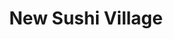 ---
layout: place
title: "New Sushi Village"
permalink: /new-york/flushing/new-sushi-village.html
stateAbbr: NY
stateName: New York
cityName: Flushing
place_id: ChIJkyuoZX-KwokRd1J0FM8uXAM
photos:
  - name: >-
      places/ChIJkyuoZX-KwokRd1J0FM8uXAM/photos/AUy1YQ3dyp1pPLc1FbbYoEdlr82rSniLrVjdHNtSYwntNgWtGo-dFi4Imu3M78xwuo4CFG7cvrQwAJF5NLTjsjgJrPnnOZ8Ot_sDA1SP3s8-kwMfd93U5kQxUThtXDuJzmhRLK8ICkv6ArwCgCh_pcq8kyMkmu6KKQ8GIAq2m6LICJ57F_hajKSxF5hAsYnXVOjHgBbgKsYVg2QLQnOc7RDl7XkDcqu1w-bhLDBi-u35J1QHMy3ajAtJNOZpJmzgfEg_8JCmxW9NCkxiAtPLxrc6eWGGy2FaQBTiX_dRMk8MlvJJZg
    widthPx: 932
    heightPx: 1635
    authorAttributions:
      - displayName: New Sushi Village
        uri: https://maps.google.com/maps/contrib/116649728767083731195
        photoUri: >-
          https://lh3.googleusercontent.com/a-/ALV-UjVEuvf15K1LcsQY4ZvrwbPxniJVKZ18_tvuw9UZcsxbUO2lowA=s100-p-k-no-mo
    flagContentUri: >-
      https://www.google.com/local/imagery/report/?cb_client=maps_api_places.places_api&image_key=!1e10!2sAF1QipMroZostwkGZSA5jnVrX9Zb7Wuf-xfu2HqQNdrz&hl=en-US
    googleMapsUri: >-
      https://www.google.com/maps/place//data=!3m4!1e2!3m2!1sAF1QipMroZostwkGZSA5jnVrX9Zb7Wuf-xfu2HqQNdrz!2e10!4m2!3m1!1s0x89c28a7f65a82b93:0x35c2ecf14745277
  - name: >-
      places/ChIJkyuoZX-KwokRd1J0FM8uXAM/photos/AUy1YQ1rVlsZZt3q1WedrN-IlVgmO9osu-n_LU7OW4xQ-796rvRti4X-xD-jKPA9xmMEyZHgmoKzbMX1bzaJiAjaD81eKCgcW6agnhV9cNIVlerZJz7sh6WImkZBW-57_6PwcFge5xSalbzq4kNsTbpvKpDZCYd1-7xNdUTyiQDrSWLgziA9cTZYoPLPdiQYLXoZ_5nataoegTCqhSinyH_6VB7cqRY4p1HeP5QBdYDBqDItNnGtqjeOOeCXAclD3RCc9Wl5xbp6O37RHC3y9owzPQWxrIHeXjg5vrRVWL7iT4NlujIyrYg9aBkNU3ajQV8mkUFKh1SIa7Q_zCrpMBLV0qLl_Y_lwHXdsbPuWhrH4wiQUCjh82CDA1trceaz7IE9Ee893hX17u92bxldRsklOH5sSepty2f1TVsq8X14lIc
    widthPx: 1707
    heightPx: 1280
    authorAttributions:
      - displayName: sunny tanou
        uri: https://maps.google.com/maps/contrib/110785736868358434301
        photoUri: >-
          https://lh3.googleusercontent.com/a/ACg8ocJcivjAnvMIY61M_CWKG2EBvJW5PnRymljvA-do7DHltF12BA=s100-p-k-no-mo
    flagContentUri: >-
      https://www.google.com/local/imagery/report/?cb_client=maps_api_places.places_api&image_key=!1e10!2sCIHM0ogKEICAgIDDucGMNA&hl=en-US
    googleMapsUri: >-
      https://www.google.com/maps/place//data=!3m4!1e2!3m2!1sCIHM0ogKEICAgIDDucGMNA!2e10!4m2!3m1!1s0x89c28a7f65a82b93:0x35c2ecf14745277
  - name: >-
      places/ChIJkyuoZX-KwokRd1J0FM8uXAM/photos/AUy1YQ3dT3tKdklozDvQfTNBLsQKIOYJzjGsloWEgwpcxEY_2NPPDVZZhhwne8Z1kpiA39dhEdxv-cN9bwZ8jvNkEziyixKyHburCz4Qp8h74Ard79JAdSNHXTX-Hsl56SWKqTi6GHMNcurDP0Pn-iejAaCno0gOBZmyGaEIrXNuYdf-URyx0NK5mVvDDNI7tH9RnGOLNFx-bDSKwHFFTl_jlLQU-jgfrBt6SjiTf86RXg3oTgjYY0CGfe5MFObMmQK1CIEeZKd3vyiD4-bYQ4ViR5NcZhgwEtmAkFtDB0ADoNAk4EA7lp987N176vLsnVJwHA0xxuJMs3BlGWKG_UushZpyncCxjanOqKU2nUrQU5UJBV5zgb5ORKmTiEleOF5LzIZuR7AQPrMoO_knrCPVbo6b2R9lWY33p43koY6vqvKh30s1
    widthPx: 3024
    heightPx: 4032
    authorAttributions:
      - displayName: Helen Tran
        uri: https://maps.google.com/maps/contrib/104772168655678656121
        photoUri: >-
          https://lh3.googleusercontent.com/a-/ALV-UjVEozB-J_5uZjoVIuf5kdrwQFaWElS1eSlVyw2RF43Fg0Sm1qkG=s100-p-k-no-mo
    flagContentUri: >-
      https://www.google.com/local/imagery/report/?cb_client=maps_api_places.places_api&image_key=!1e10!2sCIHM0ogKEICAgIDfgayRowE&hl=en-US
    googleMapsUri: >-
      https://www.google.com/maps/place//data=!3m4!1e2!3m2!1sCIHM0ogKEICAgIDfgayRowE!2e10!4m2!3m1!1s0x89c28a7f65a82b93:0x35c2ecf14745277
  - name: >-
      places/ChIJkyuoZX-KwokRd1J0FM8uXAM/photos/AUy1YQ3ytoSUbnxkm69JZERVxh7QjCtGmOtt-wfxGAy8u5FY-F0jHc9FLsCEPCpGZ6ew3azR0cs6dJiJJI3Nhi8qmOYOlIJLOLrZv-xvTox2RjbhdQObDNc9tia5U7snItq1yicsOQ0V_GLmwK_oyRdjyJ-WRhO150Wdiifq3EHUInUlK5pqrrsI7nRpA-cBn-T4TRX6u1TideZBATVLQ9mN_gvZfw4pV36D5ytKNoxjAFOV-euw9otxJW_4vqAzP9GsW-SInBbYPtk8XoIsFvRnr4tSUW7gV8Yb5Ya5PLV-ecuhWZYDCWq_8-gOKWrlIaOKGN28i3DfBVCrZq7CxoaJ2lSmq-SBVs6ehaRKxGSSiTopRe5yLyLDd1-hux3EssvDSO-ktXix5w7epofe1Xa9fLjTrcp2fg4wD5kly1JWU2jBfw
    widthPx: 4032
    heightPx: 3024
    authorAttributions:
      - displayName: Stephen
        uri: https://maps.google.com/maps/contrib/108994309471616333432
        photoUri: >-
          https://lh3.googleusercontent.com/a/ACg8ocIRhCEpomIieqQldfTN2UMqmmWOXU1Y2SRQ5R_D4r6K3NyDOg=s100-p-k-no-mo
    flagContentUri: >-
      https://www.google.com/local/imagery/report/?cb_client=maps_api_places.places_api&image_key=!1e10!2sCIHM0ogKEICAgIDZ5MPOQA&hl=en-US
    googleMapsUri: >-
      https://www.google.com/maps/place//data=!3m4!1e2!3m2!1sCIHM0ogKEICAgIDZ5MPOQA!2e10!4m2!3m1!1s0x89c28a7f65a82b93:0x35c2ecf14745277
  - name: >-
      places/ChIJkyuoZX-KwokRd1J0FM8uXAM/photos/AUy1YQ318yPJOutGNk14y-GKgdZEDcQW1wa1T1zoKmkZKmVoBaChXKz1IaaSKg_4ISEJjB4Py8fIcNPkNHL6-ILRPT8hai-7xo_Iow7iIJaRGeu-HWdazOfPGJ2feGxSPCfhoCNXlrhMiPzQHTchVoS4JQNfESiLAA2L74nog3MdUu4fJrtWvJPseaJ2zpLSFvSUTXdbjNpdOqLhg6Fg-g7LmzQcmpiO9JKDBiYo6DkZNtvAjqwB8qaw-27ernzBEFhnVt2CtPaZPBSQmA6pqSGCbbz_tsB2r1CKnio0wSgswKVRSmjJHDHgqWdhlIaKejN_lxUtUkakpX1lZrdsNKfEvlQYZokjoWdgwA1zzSZINaRF8kWn_PRMrczoMiKYgQ8oy4Q6N2xalk8QLOAnlD5Rn2rPEOOXQVa1QLPjWQn6UvU_qQ
    widthPx: 3024
    heightPx: 3024
    authorAttributions:
      - displayName: i georgalis
        uri: https://maps.google.com/maps/contrib/109117040589611169874
        photoUri: >-
          https://lh3.googleusercontent.com/a-/ALV-UjWPOoBsbPaaA_NaRitw9ckYdcKIMiSxAHn_U0YT8_mNo76TApr65w=s100-p-k-no-mo
    flagContentUri: >-
      https://www.google.com/local/imagery/report/?cb_client=maps_api_places.places_api&image_key=!1e10!2sCIHM0ogKEICAgIC7tOH3YQ&hl=en-US
    googleMapsUri: >-
      https://www.google.com/maps/place//data=!3m4!1e2!3m2!1sCIHM0ogKEICAgIC7tOH3YQ!2e10!4m2!3m1!1s0x89c28a7f65a82b93:0x35c2ecf14745277
  - name: >-
      places/ChIJkyuoZX-KwokRd1J0FM8uXAM/photos/AUy1YQ0btso__GCH-EOKhzhgUdlcHR1Nk0sah7mJ-sPuFfK6CMskFgRKn1tmKLvpW7slkbe5ATlj6JWoSx62WOsZjiuEeSEqL3KTuQO_OrqDuDhWYIk9FnUZ-NgMOqSpr_fW59CkP5OtymaUBwlGiyet_YSyHJpjVMzJlh9T15Sc7_9lV2tvF9iKbmdAmCh8-nbez0FJGjjYfq0Pn6XfzItJf7fXuic-L8JQhjRpAvgCwhkdzH88d-heRba4trhtNDMouOTLDc-0cJyGUVfezOvWDps0PnsVnJr_lXqkv_3YnWmrSAZchnS-WbFBXTfN1CChuDhGn2igoU3DKok3QUV8nITILLtjbUGJZf19DaMcpwoUsFqC7Z4HJy8v0avI8b_bDsAZp8aUKoeRtWMMzI-5F3CJlcF_Mpm_EyyTkBD6inkWxqE
    widthPx: 4032
    heightPx: 3024
    authorAttributions:
      - displayName: Vincent Su
        uri: https://maps.google.com/maps/contrib/113186111323334102493
        photoUri: >-
          https://lh3.googleusercontent.com/a-/ALV-UjWFtDJuXwXG9cq0Ty4bJIBjOTVKkHunwcYXluIVYL23Qen6wmA=s100-p-k-no-mo
    flagContentUri: >-
      https://www.google.com/local/imagery/report/?cb_client=maps_api_places.places_api&image_key=!1e10!2sCIHM0ogKEICAgICPwOy-qgE&hl=en-US
    googleMapsUri: >-
      https://www.google.com/maps/place//data=!3m4!1e2!3m2!1sCIHM0ogKEICAgICPwOy-qgE!2e10!4m2!3m1!1s0x89c28a7f65a82b93:0x35c2ecf14745277
  - name: >-
      places/ChIJkyuoZX-KwokRd1J0FM8uXAM/photos/AUy1YQ1wt7oyr3WN4E1R3LOM0GwFySJO_dLjW9xYIuN7mgho_T0rLhWu7Zj1PEq6QAV96rcqhtvi-R-KCLAIV0hsrC3DQjz-aZol6zju9pOFh8ezmQC2hcJSNRpZLbCB75AcfxJrdTlRgth4rJwcLdVk0azGwfEmgvpqvVses5OCyHk1GSLNLfGirOnY3L6ixd-ys4CBvdUsLdkl5H1zQiYKfTvXt8PFH6zizeUdHYpiT3sBlRGdyG3qLLLrHqmqs47PnK5eEhepK-2uBp6UXD8C4PFnhA2StRXBHYK4k7ZgelqyyGYfl5j4wO50YSOEdmNVJQUQDrI6iwO4QOExKcC3OWfSONsZhLWV8Jt1M6DuW1sxEZQI3uLj-NVq0KG-nF3I0YbOZR-7S9v5w2ig22dvnBYiEETVBOUJW2zu2oU7xDLHJw
    widthPx: 4032
    heightPx: 3024
    authorAttributions:
      - displayName: Olivia K
        uri: https://maps.google.com/maps/contrib/100909615162835267278
        photoUri: >-
          https://lh3.googleusercontent.com/a/ACg8ocJWTYn_FiLo6WQL1rAb8uKzM8XqjJuQ8t9fgsnZ_uMsUO_K6w=s100-p-k-no-mo
    flagContentUri: >-
      https://www.google.com/local/imagery/report/?cb_client=maps_api_places.places_api&image_key=!1e10!2sCIHM0ogKEICAgID62bnfUw&hl=en-US
    googleMapsUri: >-
      https://www.google.com/maps/place//data=!3m4!1e2!3m2!1sCIHM0ogKEICAgID62bnfUw!2e10!4m2!3m1!1s0x89c28a7f65a82b93:0x35c2ecf14745277
  - name: >-
      places/ChIJkyuoZX-KwokRd1J0FM8uXAM/photos/AUy1YQ288DhgeqluAycOb0op0qJRRcMcRkMVR8whPYTqhriLsBQCC4POudjh59nOkyAn4Fwr45kUchghp0EjX0_XHdE4aYTrTe1H0Z1LqDAYyo81QydCqOTKo4FltGf5TeKyqhaRimoXiUpGlQ99jXwaycvo73P-zXjMzXTnVEyfs8rWARiTCJK4ek8EKSvfdVFC1AbP8LceSI1VJD3X5PSc_LyTTJL99yL-i8Xm1dmOEdOM_dEG68Q2yR4h3icPoaVQceOQrftZTUekrn-lks9ErxaKexpdGsWVpm472vcPqi6L8Fe5sfGcoaVhytBqw3IKpharlItlTyfby59lZqW19mjeItdK1xEuXYikiUDDLA--RE6EHM4ggqzHAm-cMllD4NsoU0QWjKkY72A8iyaGoj3FrCe5QZ_T5KVdDVYxL-rt6mg
    widthPx: 3024
    heightPx: 3024
    authorAttributions:
      - displayName: i georgalis
        uri: https://maps.google.com/maps/contrib/109117040589611169874
        photoUri: >-
          https://lh3.googleusercontent.com/a-/ALV-UjWPOoBsbPaaA_NaRitw9ckYdcKIMiSxAHn_U0YT8_mNo76TApr65w=s100-p-k-no-mo
    flagContentUri: >-
      https://www.google.com/local/imagery/report/?cb_client=maps_api_places.places_api&image_key=!1e10!2sCIHM0ogKEICAgIC7tOH3_gE&hl=en-US
    googleMapsUri: >-
      https://www.google.com/maps/place//data=!3m4!1e2!3m2!1sCIHM0ogKEICAgIC7tOH3_gE!2e10!4m2!3m1!1s0x89c28a7f65a82b93:0x35c2ecf14745277
  - name: >-
      places/ChIJkyuoZX-KwokRd1J0FM8uXAM/photos/AUy1YQ1C0WKGGIACF7WKF0sliSE3ilRB8bytcB4-qPABbH-hfO-9wq7IqgtYNQBsLPxTYSBb3VR_1_jtQ8VolQh0j6cQdrcH_J79bkDrLGpmH3rUOdyTSDBV9TcSDLvYAAgltRRU-RCFWOZA4E2AvrcSFb4sG2wgmwV-D9HT6-2Xt3zUc259yf-8UQ_yyVz0c2lih_QCR36MEwIchSKVzC_S4_8-cM2lmon2f-op8McVHHwQ8CUk7ZRsuuxvHmchZqewImLQcb-Nn9adZn92H5pt3bk4ceAm2L_E_J_L1reDKEU3GTdvEteuL-KKZcyzgTelE9ATIb2KrSkIpKD6oHfnplm5O2IAXAHd4G8iwOYWQE-oBFjIdU-9pWawHSXw-aNnn5rJ4UryLMIUdj7BNWtIOfPR5wYhvnf2MP8FjiDQsHvXpqIj
    widthPx: 3072
    heightPx: 4080
    authorAttributions:
      - displayName: Pui
        uri: https://maps.google.com/maps/contrib/108805607763149371225
        photoUri: >-
          https://lh3.googleusercontent.com/a/ACg8ocL1Q4QyKla97WMlMN4YLG6DRk1re7NpGIJgxSxbPeLo9n0Uuw=s100-p-k-no-mo
    flagContentUri: >-
      https://www.google.com/local/imagery/report/?cb_client=maps_api_places.places_api&image_key=!1e10!2sCIHM0ogKEICAgICz_ZWx0AE&hl=en-US
    googleMapsUri: >-
      https://www.google.com/maps/place//data=!3m4!1e2!3m2!1sCIHM0ogKEICAgICz_ZWx0AE!2e10!4m2!3m1!1s0x89c28a7f65a82b93:0x35c2ecf14745277
  - name: >-
      places/ChIJkyuoZX-KwokRd1J0FM8uXAM/photos/AUy1YQ2l8D_mHtcmSPC40_jlKP__xH_Dv43pQ519GaDiqs85Hkaqxv8KGzTm_stSbqdvd_IPH9lNSPoqICV_Ja_N6P5eTd42kPCzfPsCi5YJQ0D1pYxrNc-4q_nIMdY-vQmhCKdlg0lOzFKDUWEwAX3WjbF7D61bpyvc2IQVoYQZSeACruBKDrcqM23nX_rfVBYx8cUlfRl3heSyO-LqEtujUKtNlSulSHUx3kXGX7Fn7Rd7F5UE5sZYN9YbPsvhFG1yN_FK_g2DPWG-0f8OY1hUT3oSpkXLdlUBgfUH4xUSWHbP5xy7XJ5WzEE-eW8y_Wo3YEoq2gOu5o_k1kPeq1gtmgRlcfW4GAJEDt08Pi7B7HZJLnldMzoeuGZDbkymgpuapZWiD2cPMurl3IIuhNzQfcQsu2jya_NnH0mk1eFjdZgYdSI9
    widthPx: 4096
    heightPx: 2304
    authorAttributions:
      - displayName: Favio J Urrutia Avila
        uri: https://maps.google.com/maps/contrib/109625895108279743749
        photoUri: >-
          https://lh3.googleusercontent.com/a-/ALV-UjWiCd8XQA3pqITVAaqOfOmwJRMCUUzRIv6tXdhswu8sOuiSmvlClQ=s100-p-k-no-mo
    flagContentUri: >-
      https://www.google.com/local/imagery/report/?cb_client=maps_api_places.places_api&image_key=!1e10!2sCIHM0ogKEICAgICkrMn-3AE&hl=en-US
    googleMapsUri: >-
      https://www.google.com/maps/place//data=!3m4!1e2!3m2!1sCIHM0ogKEICAgICkrMn-3AE!2e10!4m2!3m1!1s0x89c28a7f65a82b93:0x35c2ecf14745277
address: 3250 Francis Lewis Blvd, Flushing, NY 11358, USA
street: 3250 Francis Lewis Blvd
city: Flushing
state: NY
zip: '11358'
country: USA
neighborhood: Flushing
latitude: '40.767623'
longitude: '-73.791060'
accessibility_options:
  wheelchairAccessibleEntrance: true
  wheelchairAccessibleRestroom: true
  wheelchairAccessibleSeating: true
business_status: OPERATIONAL
name: New Sushi Village
google_maps_links:
  directionsUri: >-
    https://www.google.com/maps/dir//''/data=!4m7!4m6!1m1!4e2!1m2!1m1!1s0x89c28a7f65a82b93:0x35c2ecf14745277!3e0
  placeUri: https://maps.google.com/?cid=242119946907439735
  writeAReviewUri: >-
    https://www.google.com/maps/place//data=!4m3!3m2!1s0x89c28a7f65a82b93:0x35c2ecf14745277!12e1
  reviewsUri: >-
    https://www.google.com/maps/place//data=!4m4!3m3!1s0x89c28a7f65a82b93:0x35c2ecf14745277!9m1!1b1
  photosUri: >-
    https://www.google.com/maps/place//data=!4m3!3m2!1s0x89c28a7f65a82b93:0x35c2ecf14745277!10e5
primary_type: Sushi Restaurant
opening_hours:
  regular: null
  current: null
secondary_opening_hours:
  regular:
    weekdayDescriptions: null
    type: null
  current:
    weekdayDescriptions: null
    type: null
phone: null
price_level: null
price_range: null
rating: null
rating_count: 0
website: null
description: null
reviews: null
parking_options: null
payment_options: null
allow_dogs: null
curbside_pickup: null
delivery: null
dine_in: null
good_for_children: null
good_for_groups: null
good_for_sports: null
live_music: null
menu_for_children: null
outdoor_seating: null
reservable: null
restroom: null
serves_beer: null
serves_breakfast: null
serves_brunch: null
serves_cocktails: null
serves_coffee: null
serves_dinner: null
serves_dessert: null
serves_lunch: null
serves_vegetarian_food: null
serves_wine: null
takeout: null
slug: New-Sushi-Village

---